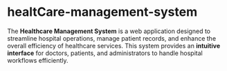# healtCare-management-system
The **Healthcare Management System** is a web application designed to streamline hospital operations, manage patient records, and enhance the overall efficiency of healthcare services. This system provides an **intuitive interface** for doctors, patients, and administrators to handle hospital workflows efficiently.  
